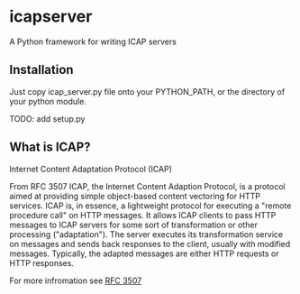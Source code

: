 icapserver
==========

A Python framework for writing ICAP servers

Installation
------------

Just copy icap_server.py file onto your PYTHON_PATH, 
or the directory of your python module.

TODO: add setup.py

What is ICAP?
-------------

Internet Content Adaptation Protocol (ICAP)

From RFC 3507
ICAP, the Internet Content Adaption Protocol, is a protocol aimed at
providing simple object-based content vectoring for HTTP services.
ICAP is, in essence, a lightweight protocol for executing a "remote
procedure call" on HTTP messages.  It allows ICAP clients to pass
HTTP messages to ICAP servers for some sort of transformation or
other processing ("adaptation").  The server executes its
transformation service on messages and sends back responses to the
client, usually with modified messages.  Typically, the adapted
messages are either HTTP requests or HTTP responses.

For more infromation see [RFC 3507](https://tools.ietf.org/html/rfc3507)
